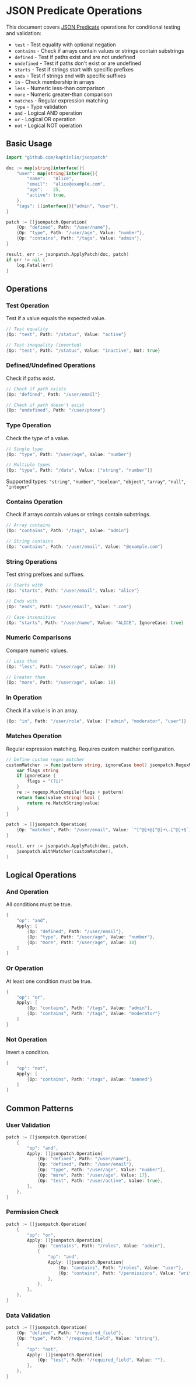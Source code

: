 # JSON Predicate Operations

This document covers [JSON Predicate][json-predicate] operations for conditional testing and validation:

- `test` - Test equality with optional negation
- `contains` - Check if arrays contain values or strings contain substrings
- `defined` - Test if paths exist and are not undefined
- `undefined` - Test if paths don't exist or are undefined
- `starts` - Test if strings start with specific prefixes
- `ends` - Test if strings end with specific suffixes
- `in` - Check membership in arrays
- `less` - Numeric less-than comparison
- `more` - Numeric greater-than comparison
- `matches` - Regular expression matching
- `type` - Type validation
- `and` - Logical AND operation
- `or` - Logical OR operation
- `not` - Logical NOT operation

## Basic Usage

```go
import "github.com/kaptinlin/jsonpatch"

doc := map[string]interface{}{
    "user": map[string]interface{}{
        "name":   "Alice",
        "email":  "alice@example.com",
        "age":    25,
        "active": true,
    },
    "tags": []interface{}{"admin", "user"},
}

patch := []jsonpatch.Operation{
    {Op: "defined", Path: "/user/name"},
    {Op: "type", Path: "/user/age", Value: "number"},
    {Op: "contains", Path: "/tags", Value: "admin"},
}

result, err := jsonpatch.ApplyPatch(doc, patch)
if err != nil {
    log.Fatal(err)
}
```

## Operations

### Test Operation

Test if a value equals the expected value.

```go
// Test equality
{Op: "test", Path: "/status", Value: "active"}

// Test inequality (inverted)
{Op: "test", Path: "/status", Value: "inactive", Not: true}
```

### Defined/Undefined Operations

Check if paths exist.

```go
// Check if path exists
{Op: "defined", Path: "/user/email"}

// Check if path doesn't exist
{Op: "undefined", Path: "/user/phone"}
```

### Type Operation

Check the type of a value.

```go
// Single type
{Op: "type", Path: "/user/age", Value: "number"}

// Multiple types
{Op: "type", Path: "/data", Value: ["string", "number"]}
```

Supported types: `"string"`, `"number"`, `"boolean"`, `"object"`, `"array"`, `"null"`, `"integer"`

### Contains Operation

Check if arrays contain values or strings contain substrings.

```go
// Array contains
{Op: "contains", Path: "/tags", Value: "admin"}

// String contains
{Op: "contains", Path: "/user/email", Value: "@example.com"}
```

### String Operations

Test string prefixes and suffixes.

```go
// Starts with
{Op: "starts", Path: "/user/email", Value: "alice"}

// Ends with
{Op: "ends", Path: "/user/email", Value: ".com"}

// Case-insensitive
{Op: "starts", Path: "/user/name", Value: "ALICE", IgnoreCase: true}
```

### Numeric Comparisons

Compare numeric values.

```go
// Less than
{Op: "less", Path: "/user/age", Value: 30}

// Greater than
{Op: "more", Path: "/user/age", Value: 18}
```

### In Operation

Check if a value is in an array.

```go
{Op: "in", Path: "/user/role", Value: ["admin", "moderator", "user"]}
```

### Matches Operation

Regular expression matching. Requires custom matcher configuration.

```go
// Define custom regex matcher
customMatcher := func(pattern string, ignoreCase bool) jsonpatch.RegexMatcher {
    var flags string
    if ignoreCase {
        flags = "(?i)"
    }
    re := regexp.MustCompile(flags + pattern)
    return func(value string) bool {
        return re.MatchString(value)
    }
}

patch := []jsonpatch.Operation{
    {Op: "matches", Path: "/user/email", Value: `^[^@]+@[^@]+\.[^@]+$`},
}

result, err := jsonpatch.ApplyPatch(doc, patch, 
    jsonpatch.WithMatcher(customMatcher),
)
```

## Logical Operations

### And Operation

All conditions must be true.

```go
{
    "op": "and",
    Apply: [
        {Op: "defined", Path: "/user/email"},
        {Op: "type", Path: "/user/age", Value: "number"},
        {Op: "more", Path: "/user/age", Value: 18}
    ]
}
```

### Or Operation

At least one condition must be true.

```go
{
    "op": "or",
    Apply: [
        {Op: "contains", Path: "/tags", Value: "admin"},
        {Op: "contains", Path: "/tags", Value: "moderator"}
    ]
}
```

### Not Operation

Invert a condition.

```go
{
    "op": "not",
    Apply: [
        {Op: "contains", Path: "/tags", Value: "banned"}
    ]
}
```

## Common Patterns

### User Validation

```go
patch := []jsonpatch.Operation{
    {
        "op": "and",
        Apply: []jsonpatch.Operation{
            {Op: "defined", Path: "/user/name"},
            {Op: "defined", Path: "/user/email"},
            {Op: "type", Path: "/user/age", Value: "number"},
            {Op: "more", Path: "/user/age", Value: 17},
            {Op: "test", Path: "/user/active", Value: true},
        },
    },
}
```

### Permission Check

```go
patch := []jsonpatch.Operation{
    {
        "op": "or",
        Apply: []jsonpatch.Operation{
            {Op: "contains", Path: "/roles", Value: "admin"},
            {
                "op": "and",
                Apply: []jsonpatch.Operation{
                    {Op: "contains", Path: "/roles", Value: "user"},
                    {Op: "contains", Path: "/permissions", Value: "write"},
                },
            },
        },
    },
}
```

### Data Validation

```go
patch := []jsonpatch.Operation{
    {Op: "defined", Path: "/required_field"},
    {Op: "type", Path: "/required_field", Value: "string"},
    {
        "op": "not",
        Apply: []jsonpatch.Operation{
            {Op: "test", Path: "/required_field", Value: ""},
        },
    },
}
```

[json-predicate]: https://tools.ietf.org/id/draft-snell-json-test-01.html

